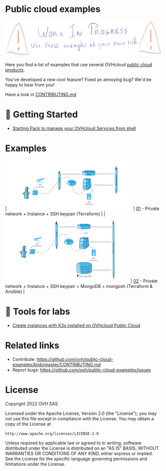 # Public cloud examples

![Work in progess](./docs/assets/wip.jpg)

Here you find a list of examples that use several OVHcloud [public cloud products](https://www.ovhcloud.com/fr/public-cloud/).

You've developed a new cool feature? Fixed an annoying bug? We'd be happy
to hear from you!

Have a look in [CONTRIBUTING.md](https://github.com/ovh/public-cloud-examples/blob/master/CONTRIBUTING.md)

# 👀 Getting Started

 - [Starting Pack to manage your OVHcloud Services from shell](./basics/README.md)

# Examples 

| ![Schema example 01](./img/01.png) | [01](./examples/01/README.md) - Private network + Instance + SSH keypair (Terraform) |
| ![Schema example 02](./img/02.png) | [02](./examples/02/README.md) - Private network + Instance + SSH keypair + MongoDB + mongosh (Terraform & Ansible) |

# 🔬 Tools for labs

 - [Create instances with K3s installed on OVHcloud Public Cloud](./labs/labk3s/README.md)

# Related links

 * Contribute: https://github.com/ovh/public-cloud-examples/blob/master/CONTRIBUTING.md
 * Report bugs: https://github.com/ovh/public-cloud-examples/issues

# License

Copyright 2022 OVH SAS

Licensed under the Apache License, Version 2.0 (the "License");
you may not use this file except in compliance with the License.
You may obtain a copy of the License at

    http://www.apache.org/licenses/LICENSE-2.0

Unless required by applicable law or agreed to in writing, software
distributed under the License is distributed on an "AS IS" BASIS,
WITHOUT WARRANTIES OR CONDITIONS OF ANY KIND, either express or implied.
See the License for the specific language governing permissions and
limitations under the License.
